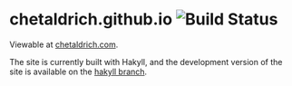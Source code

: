 # chetaldrich.github.io ![Build Status](https://circleci.com/gh/chetaldrich/chetaldrich.github.io/tree/hakyll.svg?style=shield&circle-token=e0bf2418f1d55a929775a436630941f56f019f20)

Viewable at [chetaldrich.com](http://chetaldrich.com).

The site is currently built with Hakyll, and the development version of the site
is available on the [hakyll branch](https://github.com/chetaldrich/chetaldrich.github.io/tree/hakyll).
